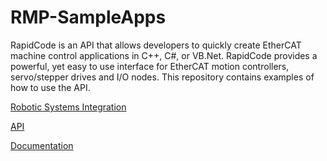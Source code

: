 # RMP-SampleApps
RapidCode is an API that allows developers to quickly create EtherCAT machine control applications in C++, C#, or VB.Net. 
RapidCode provides a powerful, yet easy to use interface for EtherCAT motion controllers, servo/stepper drives and I/O nodes. 
This repository contains examples of how to use the API.

[Robotic Systems Integration](https://roboticsys.com)


[API](https://rapidcode.roboticsys.com/)


[Documentation](https://docs.roboticsys.com/)

